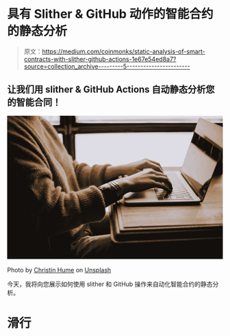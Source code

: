 # 具有 Slither & GitHub 动作的智能合约的静态分析

> 原文：<https://medium.com/coinmonks/static-analysis-of-smart-contracts-with-slither-github-actions-1e67e54ed8a7?source=collection_archive---------5----------------------->

## 让我们用 slither & GitHub Actions 自动静态分析您的智能合同！

![](img/de0b1e4cb45a82c8fb9a097314f7466c.png)

Photo by [Christin Hume](https://unsplash.com/@christinhumephoto?utm_source=medium&utm_medium=referral) on [Unsplash](https://unsplash.com?utm_source=medium&utm_medium=referral)

今天，我将向您展示如何使用 slither 和 GitHub 操作来自动化智能合约的静态分析。

# 滑行